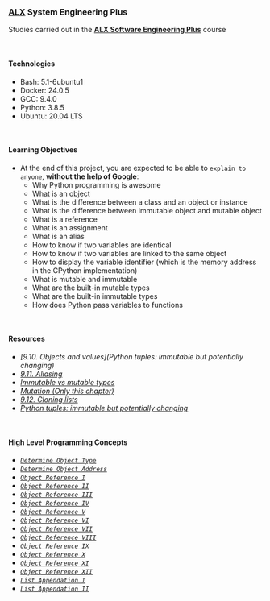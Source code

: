 ### [ALX](https://www.alxafrica.com/) System Engineering Plus

Studies carried out in the **[ALX Software Engineering Plus](https://www.alxafrica.com/software-engineering-plus/)** course

<br />

#### Technologies

* Bash:     5.1-6ubuntu1
* Docker:   24.0.5
* GCC:      9.4.0
* Python:   3.8.5
* Ubuntu:   20.04 LTS

<br />

#### Learning Objectives

* At the end of this project, you are expected to be able to `explain to anyone`, **without the help of Google**:
    * Why Python programming is awesome
    * What is an object
    * What is the difference between a class and an object or instance
    * What is the difference between immutable object and mutable object
    * What is a reference
    * What is an assignment
    * What is an alias
    * How to know if two variables are identical
    * How to know if two variables are linked to the same object
    * How to display the variable identifier (which is the memory address in the CPython implementation)
    * What is mutable and immutable
    * What are the built-in mutable types
    * What are the built-in immutable types
    * How does Python pass variables to functions

<br />

#### Resources

* _[9.10. Objects and values](Python tuples: immutable but potentially changing)_
* _[9.11. Aliasing](https://www.openbookproject.net/thinkcs/python/english2e/ch09.html#aliasing)_
* _[Immutable vs mutable types](https://stackoverflow.com/questions/8056130/immutable-vs-mutable-types)_
* _[Mutation (Only this chapter)](https://www.composingprograms.com/pages/24-mutable-data.html)_
* _[9.12. Cloning lists](https://www.openbookproject.net/thinkcs/python/english2e/ch09.html#cloning-lists)_
* _[Python tuples: immutable but potentially changing](http://radar.oreilly.com/2014/10/python-tuples-immutable-but-potentially-changing.html)_

<br />

#### High Level Programming Concepts

* _[`Determine Object Type`](0-answer.txt)_
* _[`Determine Object Address`](1-answer.txt)_
* _[`Object Reference I`](2-answer.txt)_
* _[`Object Reference II`](3-answer.txt)_
* _[`Object Reference III`](4-answer.txt)_
* _[`Object Reference IV`](5-answer.txt)_
* _[`Object Reference V`](6-answer.txt)_
* _[`Object Reference VI`](7-answer.txt)_
* _[`Object Reference VII`](8-answer.txt)_
* _[`Object Reference VIII`](9-answer.txt)_
* _[`Object Reference IX`](10-answer.txt)_
* _[`Object Reference X`](11-answer.txt)_
* _[`Object Reference XI`](12-answer.txt)_
* _[`Object Reference XII`](13-answer.txt)_
* _[`List Appendation I`](14-answer.txt)_
* _[`List Appendation II`](15-answer.txt)_

<br />
